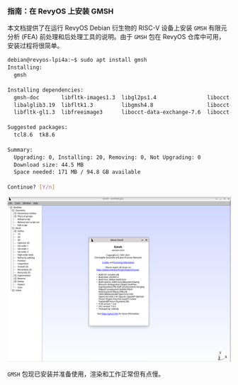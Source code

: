 ### **指南：在 RevyOS 上安装 GMSH**

本文档提供了在运行 RevyOS Debian 衍生物的 RISC-V 设备上安装 `GMSH` 有限元分析 (FEA) 前处理和后处理工具的说明。由于 `GMSH` 包在 RevyOS 仓库中可用，安装过程将很简单。

```bash
debian@revyos-lpi4a:~$ sudo apt install gmsh
Installing:                     
  gmsh

Installing dependencies:
  gmsh-doc       libfltk-images1.3  libgl2ps1.4                libocct-draw-7.6                 libocct-modeling-data-7.6  libtcl8.6   occt-misc
  libalglib3.19  libfltk1.3         libgmsh4.8                 libocct-foundation-7.6           libocct-ocaf-7.6           libtk8.6
  libfltk-gl1.3  libfreeimage3      libocct-data-exchange-7.6  libocct-modeling-algorithms-7.6  libocct-visualization-7.6  libvoro++1

Suggested packages:
  tcl8.6  tk8.6

Summary:
  Upgrading: 0, Installing: 20, Removing: 0, Not Upgrading: 0
  Download size: 44.5 MB
  Space needed: 171 MB / 94.8 GB available

Continue? [Y/n] 
```

![GMSH 工作界面](images/gmsh-working.png)

`GMSH` 包现已安装并准备使用，渲染和工作正常但有点慢。
